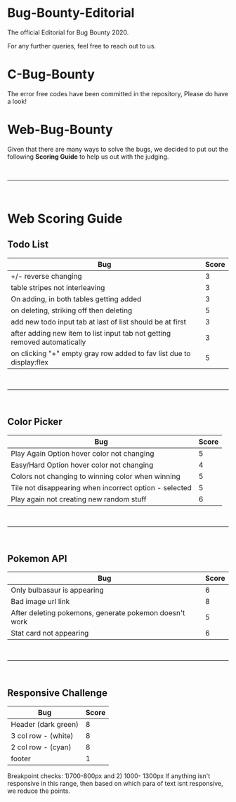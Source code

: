 # Bug-Bounty-Editorial
The official Editorial for Bug Bounty 2020.

For any further queries, feel free to reach out to us.

# C-Bug-Bounty

The error free codes have been committed in the repository, Please do have a look!

# Web-Bug-Bounty

Given that there are many ways to solve the bugs, we decided to put out the following <b>Scoring Guide</b> to help us out with the judging.

<br>
<hr>
<br>

# Web Scoring Guide

## Todo List

| Bug      | Score |
| ----------- | ----------- |
| +/- reverse changing      |    3    |
| table stripes not interleaving   |   3   |
| On adding, in both tables getting added      |    3    |
| on deleting, striking off then deleting   |  5   |
| add new todo input tab at last of list should be at first      |    3    |
| after adding new item to list input tab not getting removed automatically   |    3    |
| on clicking "+" empty gray row added to fav list due to display:flex      |    5    |

<br>
<hr>
<br>

## Color Picker

| Bug      | Score |
| ----------- | ----------- |
| Play Again Option hover color not changing       |   5     |
| Easy/Hard Option hover color not changing       |   4     |
| Colors not changing to winning color when winning      |   5     |
| Tile not disappearing when incorrect option - selected   |  5   |
| Play again not creating new random stuff      |   6     |

<br>
<hr>
<br>

## Pokemon API

| Bug      | Score |
| ----------- | ----------- |
| Only bulbasaur is appearing      |    6    |
| Bad image url link   |   8   |
| After deleting pokemons, generate pokemon doesn't work      |    5   |
| Stat card not appearing   |   6   |

<br>
<hr>
<br>

## Responsive Challenge

| Bug      | Score |
| ----------- | ----------- |
|  Header (dark green)    |    8    |
|  3 col row -  (white)  |   8   |
|  2 col row - (cyan)     |   8    |
|  footer   |  1   |

Breakpoint checks: 
1)700-800px and 2) 1000- 1300px
If anything isn't responsive in this range, then based on which para of text isnt responsive, we reduce the points.
